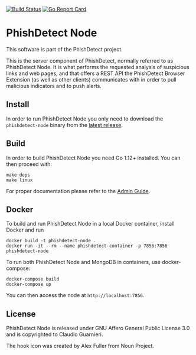 [![Build Status](https://api.travis-ci.org/phishdetect/phishdetect-node.png?branch=master)](https://travis-ci.org/phishdetect/phishdetect-node)
[![Go Report Card][goreportcard-badge]][goreportcard]

# PhishDetect Node

This software is part of the PhishDetect project.

This is the server component of PhishDetect, normally referred to as PhishDetect Node. It is what performs the requested analysis of suspicious links and web pages, and that offers a REST API the PhishDetect Browser Extension (as well as other clients) communicates with in order to pull malicious indicators and to push alerts.

## Install

In order to run PhishDetect Node you only need to download the `phishdetect-node` binary from the [latest release](https://github.com/phishdetect/phishdetect-node/releases/latest).

## Build

In order to build PhishDetect Node you need Go 1.12+ installed. You can then proceed with:

    make deps
    make linux

For proper documentation please refer to the [Admin Guide](https://phishdetect.gitbook.io/admin-guide/).

## Docker

To build and run PhishDetect Node in a local Docker container, install Docker
and run

    docker build -t phishdetect-node .
    docker run -it --rm --name phishdetect-container -p 7856:7856 phishdetect-node

To run both PhishDetect Node and MongoDB in containers, use docker-compose:

    docker-compose build
    docker-compose up

You can then access the node at `http://localhost:7856`.

## License

PhishDetect Node is released under GNU Affero General Public License 3.0 and is copyrighted to Claudio Guarnieri.

The hook icon was created by Alex Fuller from Noun Project.

[goreportcard]: https://goreportcard.com/report/github.com/phishdetect/phishdetect-node
[goreportcard-badge]: https://goreportcard.com/badge/github.com/phishdetect/phishdetect-node
